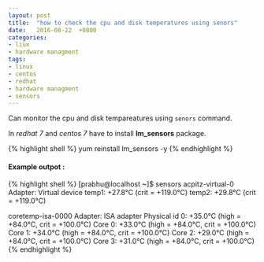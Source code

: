 ```yaml
---
layout: post
title:  "how to check the cpu and disk temperatures using senors"
date:   2016-08-22  +0800
categories:
- liux
- hardware managment
tags:
- linux
- centos
- redhat
- hardware managment
- sensors
---
```


Can monitor the cpu and disk tempareatures using `senors` command.

In *redhat 7* and *centos 7*  have to install **lm_sensors** package.

{% highlight shell %}
yum reinstall lm_sensors -y
{% endhighlight %}

#### Example outpot :

{% highlight shell %}
[prabhu@localhost ~]$ sensors
acpitz-virtual-0
Adapter: Virtual device
temp1:        +27.8°C  (crit = +119.0°C)
temp2:        +29.8°C  (crit = +119.0°C)

coretemp-isa-0000
Adapter: ISA adapter
Physical id 0:  +35.0°C  (high = +84.0°C, crit = +100.0°C)
Core 0:         +33.0°C  (high = +84.0°C, crit = +100.0°C)
Core 1:         +34.0°C  (high = +84.0°C, crit = +100.0°C)
Core 2:         +29.0°C  (high = +84.0°C, crit = +100.0°C)
Core 3:         +31.0°C  (high = +84.0°C, crit = +100.0°C)
{% endhighlight %}


